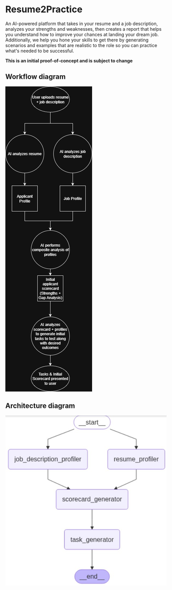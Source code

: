# Resume2Practice

An AI-powered platform that takes in your resume and a job description, analyzes your strengths and weaknesses, then creates a report that helps you understand how to improve your chances at landing your dream job. Additionally, we help you hone your skills to get there by generating scenarios and examples that are realistic to the role so you can practice what's needed to be successful.

**This is an initial proof-of-concept and is subject to change**

## Workflow diagram

![Resume2Practice AI Workflow Overview](assets/Task%20Generator%20Prototype.drawio.png)

## Architecture diagram

![Resume2Practice Architecture Diagram](assets/resume2practice-langgraph-graph.jpg)